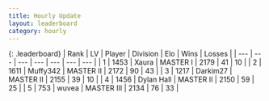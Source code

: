 ```yaml
---
title: Hourly Update
layout: leaderboard
category: hourly
---
```


{: .leaderboard}
| Rank | LV | Player | Division | Elo | Wins | Losses |
| --- | --- | --- | --- | --- | --- | --- |
| <span data-change="0">1</span> | 1453 | <span title="ID: 200908">Xaura</span> | MASTER I | <span data-change="0">2179</span> | <span data-change="0">41</span> | <span data-change="0">10</span> |
| <span data-change="0">2</span> | 1611 | <span title="ID: 720567">Muffy342</span> | MASTER II | <span data-change="0">2172</span> | <span data-change="0">90</span> | <span data-change="0">43</span> |
| <span data-change="0">3</span> | 1217 | <span title="ID: 694036">Darkim27</span> | MASTER II | <span data-change="0">2155</span> | <span data-change="0">39</span> | <span data-change="0">10</span> |
| <span data-change="0">4</span> | 1456 | <span title="ID: 174294">Dylan Hall</span> | MASTER II | <span data-change="12">2150</span> | <span data-change="4">59</span> | <span data-change="2">25</span> |
| <span data-change="0">5</span> | 753 | <span title="ID: 740957">wuvea</span> | MASTER III | <span data-change="0">2134</span> | <span data-change="0">76</span> | <span data-change="0">33</span> |